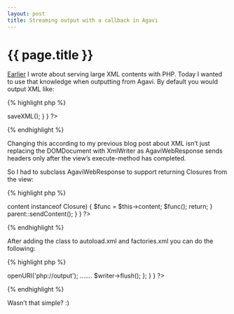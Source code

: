 ```yaml
---
layout: post
title: Streaming output with a callback in Agavi
---
```


{{ page.title }}
================

<a href="/2011/01/15/Serving-large-xml-files.html">Earlier</a> I wrote about serving large XML contents with PHP. Today I wanted to  use that knowledge when outputting from Agavi.
By default you would output XML like:

{% highlight php %}
<?php
class Products_ListSuccessView extends MyProductsBaseView
{
    
    public function executeXml(AgaviRequestDataHolder $rd)
    {
        $dom = new DOMDocument();
        ........
        return $dom->saveXML();
    }
}
?>
{% endhighlight %}

Changing this according to my previous blog post about XML isn’t just replacing the DOMDocument with XmlWriter as AgaviWebResponse sends headers only after the view’s execute-method has completed.

So I had to subclass AgaviWebResponse to support returning Closures from the view:

{% highlight php %}
<?php
class MyWebResponse extends AgaviWebResponse
{
    public function sendContent()
    {
        if ($this->content instanceof Closure) {
            $func = $this->content;
            $func();
            return;
        }
        parent::sendContent();
    }
}
?>
{% endhighlight %}

After adding the class to autoload.xml and factories.xml you can do the following:

{% highlight php %}
<?php
class Products_ListSuccessView extends MyProductsBaseView
{
    
    public function executeXml(AgaviRequestDataHolder $rd)
    {
        return function() {
            $writer = new XmlWriter();
            $writer->openURI('php://output');
            .......
            $writer->flush();
        };
    }
}
?>
{% endhighlight %}

Wasn’t that simple? :)